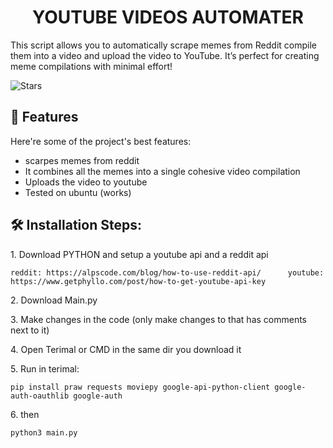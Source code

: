 <h1 align="center" id="title">YOUTUBE VIDEOS AUTOMATER</h1>

<p id="description">This script allows you to automatically scrape memes from Reddit compile them into a video and upload the video to YouTube. It’s perfect for creating meme compilations with minimal effort!</p>

![Stars](https://img.shields.io/github/stars/Arandomdude222/Yt-automater?style=social)

  
  
<h2>🧐 Features</h2>

Here're some of the project's best features:

*   scarpes memes from reddit
*   It combines all the memes into a single cohesive video compilation
*   Uploads the video to youtube
*   Tested on ubuntu (works)

<h2>🛠️ Installation Steps:</h2>

<p>1. Download PYTHON and setup a youtube api and a reddit api</p>

```
reddit: https://alpscode.com/blog/how-to-use-reddit-api/      youtube: https://www.getphyllo.com/post/how-to-get-youtube-api-key
```

<p>2. Download Main.py</p>

<p>3. Make changes in the code (only make changes to that has comments next to it)</p>

<p>4. Open Terimal or CMD in the same dir you download it</p>

<p>5. Run in terimal:</p>

```
pip install praw requests moviepy google-api-python-client google-auth-oauthlib google-auth
```

<p>6. then</p>

```
python3 main.py
```
